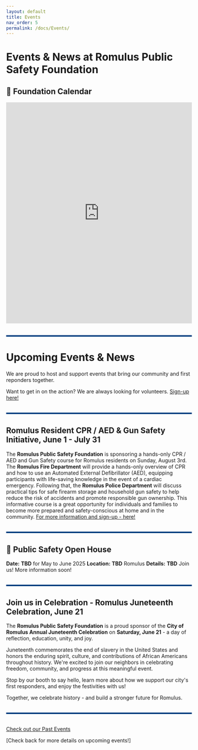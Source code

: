 ```yaml
---
layout: default
title: Events
nav_order: 5
permalink: /docs/Events/
---
```


<!-- Google tag (gtag.js) -->
<script async src="https://www.googletagmanager.com/gtag/js?id=G-YD66KT4FWL"></script>
<script>
  window.dataLayer = window.dataLayer || [];
  function gtag(){dataLayer.push(arguments);}
  gtag('js', new Date());

  gtag('config', 'G-YD66KT4FWL');
</script>
# Events & News at Romulus Public Safety Foundation

## 📅 Foundation Calendar
<iframe src="https://calendar.google.com/calendar/embed?src=d775655ff30545476f399bd36cd059709d9a1848c6eb2482b3758e8096aa3d29%40group.calendar.google.com&ctz=America%2FDetroit" style="border: 0" width="100%" height="600" frameborder="0" scrolling="no"></iframe>

<hr style="border: none; height: 4px; background-color: #004080; margin: 2rem 0;" />

# Upcoming Events & News

We are proud to host and support events that bring our community and first reponders together.

Want to get in on the action? We are always looking for volunteers. <a href="https://romuluspsf.org/docs/Volunteer/" target="_blank" rel="noopener noreferrer">Sign-up here!</a>

<hr style="border: none; height: 4px; background-color: #004080; margin: 2rem 0;" />

## Romulus Resident CPR / AED & Gun Safety Initiative, June 1 - July 31
The **Romulus Public Safety Foundation** is sponsoring a hands-only CPR / AED and Gun Safety course for Romulus residents on Sunday, August 3rd. The **Romulus Fire Department** will provide a hands-only overview of CPR and how to use an Automated External Defibrillator (AED), equipping participants with life-saving knowledge in the event of a cardiac emergency. Following that, the **Romulus Police Department** will discuss practical tips for safe firearm storage and household gun safety to help reduce the risk of accidents and promote responsible gun ownership. This informative course is a great opportunity for individuals and families to become more prepared and safety-conscious at home and in the community. <a href="https://romuluspsf.square.site/product/romulus-resident-cpr-aed-gun-safety/5?cs=true&cst=custom" target="_blank" rel="noopener noreferrer">For more information and sign-up - here!</a>

<hr style="border: none; height: 4px; background-color: #004080; margin: 2rem 0;" />

## 🚓 Public Safety Open House  
**Date:** **TBD** for May to June 2025
**Location:** **TBD** Romulus
**Details:** **TBD** Join us! More information soon!

<hr style="border: none; height: 4px; background-color: #004080; margin: 2rem 0;" />

## Join us in Celebration  - Romulus Juneteenth Celebration, June 21
The **Romulus Public Safety Foundation** is a proud sponsor of the **City of Romulus Annual Juneteenth Celebration** on **Saturday, June 21** - a day of reflection, education, unity, and joy.

Juneteenth commemorates the end of slavery in the United States and honors the enduring spirit, culture, and contributions of African Americans throughout history. We're excited to join our neighbors in celebrating freedom, community, and progress at this meaningful event.

Stop by our booth to say hello, learn more about how we support our city's first responders, and enjoy the festivities with us!

Together, we celebrate history - and build a stronger future for Romulus.

<hr style="border: none; height: 4px; background-color: #004080; margin: 2rem 0;" />

<p>
  <a href="https://romuluspsf.org/docs/PastEvents/" target="_blank" rel="noopener noreferrer">Check out our Past Events</a>
</p>

[Check back for more details on upcoming events!]
